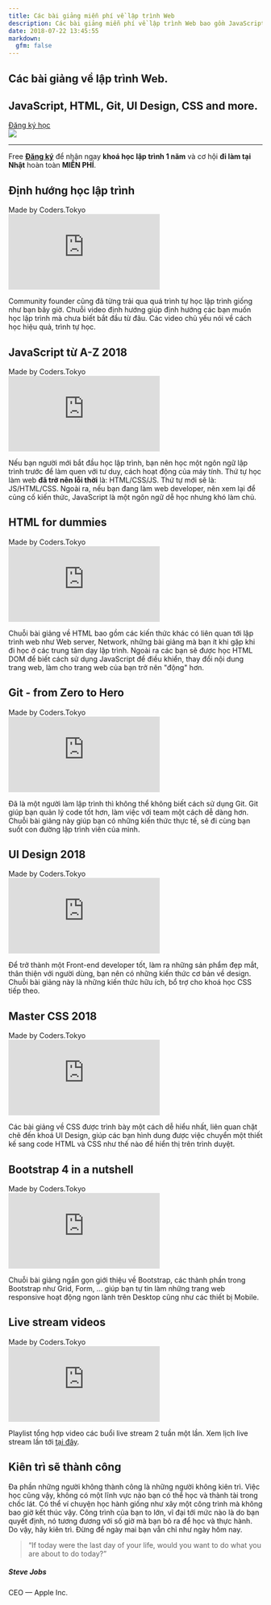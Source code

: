 ```yaml
---
title: Các bài giảng miễn phí về lập trình Web
description: Các bài giảng miễn phí về lập trình Web bao gồm JavaScript, HTML, CSS
date: 2018-07-22 13:45:55
markdown:
  gfm: false
---
```


<div class="main-container">
  <section class="cover height-80 text-center">
    <div class="container pos-vertical-center">
      <div class="row">
        <div class="col-md-6 col-lg-8">
          <h1 class="color--primary">Các bài giảng về lập trình Web.</h1>
          <h2 class="h2">JavaScript, HTML, Git, UI Design, CSS and more.</h2>
          <a class="btn btn--primary type--uppercase"
            href="http://school.coders.tokyo/register"
            target="_blank">
            <span class="btn__text">
              Đăng ký học
            </span>
          </a>
          <!--end of modal instance-->
        </div>
      </div>
      <!--end of row-->
    </div>
    <!--end of container-->
  </section>
  
  <img class="d-none" src="https://coders.tokyo/images/meta-cover.jpg" />

  <section class="cta cta-4 space--xxs unpad--bottom">
    <div class="container">
      <div class="row">
        <div class="col-md-12 text-center">
          <hr>
          <span class="label label--inline">Free</span>
          <span><a href="http://school.coders.tokyo/register" target="_blank"><b>Đăng ký</b></a> để nhận ngay <b class="color--primary-2">khoá học lập trình 1 năm</b> và cơ hội <b class="color--primary-2">đi làm tại Nhật</b> hoàn toàn <b class="color--primary-2">MIỄN PHÍ</b>.</span>
        </div>
      </div>
      <!--end of row-->
    </div>
    <!--end of container-->
  </section>

  <section class="text-center">
    <div class="container">
      <div class="row justify-content-center">
        <div class="col-md-10 col-lg-8">
          <div class="text-block">
            <h2>Định hướng học lập trình</h2>
            <span>Made by Coders.Tokyo</span>
          </div>
          <iframe class="mb-4" src="https://www.youtube.com/embed/videoseries?list=PLkY6Xj8Sg8-uFYSMKhuaxKM0kfpFMEZ8H" frameborder="0" allow="autoplay; encrypted-media" allowfullscreen></iframe>
          <p class="lead">
            Community founder cũng đã từng trải qua quá trình tự học lập trình giống như bạn bây giờ. Chuỗi video định hướng giúp định hướng các bạn muốn học lập trình mà chưa biết bắt đầu từ đâu. Các video chủ yếu nói về cách học hiệu quả, trình tự học.
          </p>
        </div>
      </div>
      <!--end of row-->
    </div>
    <!--end of container-->
  </section>

  <section class="text-center bg--secondary">
    <div class="container">
      <div class="row justify-content-center">
        <div class="col-md-10 col-lg-8">
          <div class="text-block">
            <h2>JavaScript từ A-Z 2018</h2>
            <span>Made by Coders.Tokyo</span>
          </div>
          <iframe class="mb-4" src="https://www.youtube.com/embed/videoseries?list=PLkY6Xj8Sg8-uPZnTdScfuH0xD-O6Kb-V-" frameborder="0" allow="autoplay; encrypted-media" allowfullscreen></iframe>
          <p class="lead">
            Nếu bạn người mới bắt đầu học lập trình, bạn nên học một ngôn ngữ lập trình trước để làm quen với tư duy, cách hoạt động của máy tính. Thứ tự học làm web <strong>đã trở nên lỗi thời</strong> là: HTML/CSS/JS. Thứ tự mới sẽ là: JS/HTML/CSS. Ngoài ra, nếu bạn đang làm web developer, nên xem lại để củng cố kiến thức, JavaScript là một ngôn ngữ dễ học nhưng khó làm chủ.
          </p>
        </div>
      </div>
      <!--end of row-->
    </div>
    <!--end of container-->
  </section>

  <section class="text-center">
    <div class="container">
      <div class="row justify-content-center">
        <div class="col-md-10 col-lg-8">
          <div class="text-block">
            <h2>HTML for dummies</h2>
            <span>Made by Coders.Tokyo</span>
          </div>
          <iframe class="mb-4" src="https://www.youtube.com/embed/videoseries?list=PLkY6Xj8Sg8-ueeAEQWHW1HeMf0IvZg6Xy" frameborder="0" allow="autoplay; encrypted-media" allowfullscreen></iframe>
          <p class="lead">
            Chuỗi bài giảng về HTML bao gồm các kiến thức khác có liên quan tới lập trình web như Web server, Network, những bài giảng mà bạn ít khi gặp khi đi học ở các trung tâm dạy lập trình. Ngoài ra các bạn sẽ được học HTML DOM để biết cách sử dụng JavaScript để điều khiển, thay đổi nội dung trang web, làm cho trang web của bạn trở nên "động" hơn.
          </p>
        </div>
      </div>
      <!--end of row-->
    </div>
    <!--end of container-->
  </section>

  <section class="text-center bg--secondary">
    <div class="container">
      <div class="row justify-content-center">
        <div class="col-md-10 col-lg-8">
          <div class="text-block">
            <h2>Git - from Zero to Hero</h2>
            <span>Made by Coders.Tokyo</span>
          </div>
          <iframe class="mb-4" src="https://www.youtube.com/embed/videoseries?list=PLkY6Xj8Sg8-viFVtaVps_h_Emi2wQyE7q" frameborder="0" allow="autoplay; encrypted-media" allowfullscreen></iframe>
          <p class="lead">
            Đã là một người làm lập trình thì không thể không biết cách sử dụng Git. Git giúp bạn quản lý code tốt hơn, làm việc với team một cách dễ dàng hơn. Chuỗi bài giảng này giúp bạn có những kiến thức thực tế, sẽ đi cùng bạn suốt con đường lập trình viên của mình.
          </p>
        </div>
      </div>
      <!--end of row-->
    </div>
    <!--end of container-->
  </section>

  <section class="text-center">
    <div class="container">
      <div class="row justify-content-center">
        <div class="col-md-10 col-lg-8">
          <div class="text-block">
            <h2>UI Design 2018</h2>
            <span>Made by Coders.Tokyo</span>
          </div>
          <iframe class="mb-4" src="https://www.youtube.com/embed/videoseries?list=PLkY6Xj8Sg8-sXiG2d0OVT51dU5ifqoV-e" frameborder="0" allow="autoplay; encrypted-media" allowfullscreen></iframe>
          <p class="lead">
            Để trở thành một Front-end developer tốt, làm ra những sản phẩm đẹp mắt, thân thiện với người dùng, bạn nên có những kiến thức cơ bản về design. Chuỗi bài giảng này là những kiến thức hữu ích, bổ trợ cho khoá học CSS tiếp theo.
          </p>
        </div>
      </div>
      <!--end of row-->
    </div>
    <!--end of container-->
  </section>

  <section class="text-center bg--secondary">
    <div class="container">
      <div class="row justify-content-center">
        <div class="col-md-10 col-lg-8">
          <div class="text-block">
            <h2>Master CSS 2018</h2>
            <span>Made by Coders.Tokyo</span>
          </div>
          <iframe class="mb-4" src="https://www.youtube.com/embed/videoseries?list=PLkY6Xj8Sg8-tdVqf_n14swXtQ71XO2-l7" frameborder="0" allow="autoplay; encrypted-media" allowfullscreen></iframe>
          <p class="lead">
            Các bài giảng về CSS được trình bày một cách dễ hiểu nhất, liên quan chặt chẽ đến khoá UI Design, giúp các bạn hình dung được việc chuyển một thiết kế sang code HTML và CSS như thế nào để hiển thị trên trình duyệt.
          </p>
        </div>
      </div>
      <!--end of row-->
    </div>
    <!--end of container-->
  </section>

  <section class="text-center">
    <div class="container">
      <div class="row justify-content-center">
        <div class="col-md-10 col-lg-8">
          <div class="text-block">
            <h2>Bootstrap 4 in a nutshell</h2>
            <span>Made by Coders.Tokyo</span>
          </div>
          <iframe class="mb-4" src="https://www.youtube.com/embed/videoseries?list=PLkY6Xj8Sg8-ucgEGqlA2F6eO00LlXFaPD" frameborder="0" allow="autoplay; encrypted-media" allowfullscreen></iframe>
          <p class="lead">
            Chuỗi bài giảng ngắn gọn giới thiệu về Bootstrap, các thành phần trong Bootstrap như Grid, Form, ... giúp bạn tự tin làm những trang web responsive hoạt động ngon lành trên Desktop cũng như các thiết bị Mobile.
          </p>
        </div>
      </div>
      <!--end of row-->
    </div>
    <!--end of container-->
  </section>

  <section class="text-center bg--secondary">
    <div class="container">
      <div class="row justify-content-center">
        <div class="col-md-10 col-lg-8">
          <div class="text-block">
            <h2>Live stream videos</h2>
            <span>Made by Coders.Tokyo</span>
          </div>
          <iframe class="mb-4" src="https://www.youtube.com/embed/videoseries?list=PLkY6Xj8Sg8-uks4KrMqPC8YsZ77xTqfpU" frameborder="0" allow="autoplay; encrypted-media" allowfullscreen></iframe>
          <p class="lead">
            Playlist tổng hợp video các buổi live stream 2 tuần một lần. Xem lịch live stream lần tới <a href="https://www.facebook.com/events/181709499152508/" target="_blank">tại đây</a>.
          </p>
        </div>
      </div>
      <!--end of row-->
    </div>
    <!--end of container-->
  </section>

  <section class="pb-0">
    <div class="container">
      <div class="row justify-content-center pb-5">
        <div class="col-md-8">
          <h2 class="text-center">Kiên trì sẽ thành công</h2>
          <p class="lead">
            Đa phần những người không thành công là những người không kiên trì. Việc học cũng vậy, không có một lĩnh vực nào bạn có thể học và thành tài trong chốc lát. Có thể ví chuyện học hành giống như xây một công trình mà không bao giờ kết thúc vậy. Công trình của bạn to lớn, vĩ đại tới mức nào là do bạn quyết định, nó tương đương với số giờ mà bạn bỏ ra để học và thực hành. Do vậy, hãy kiên trì. Đừng để ngày mai bạn vẫn chỉ như ngày hôm nay.
          </p>
          <div class="testimonial text-center">
            <blockquote>
                “If today were the last day of your life, would you want to do what you are about to do today?”
            </blockquote>
            <h5>Steve Jobs</h5>
            <span>CEO — Apple Inc.</span>
          </div>
        </div>
      </div>
    </div>
  </section>
</div>

